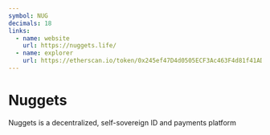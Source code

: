 ```yaml
---
symbol: NUG
decimals: 18
links:
  - name: website
    url: https://nuggets.life/
  - name: explorer
    url: https://etherscan.io/token/0x245ef47D4d0505ECF3Ac463F4d81f41ADE8f1fd1
---
```


# Nuggets

Nuggets is a decentralized, self-sovereign ID and payments platform
